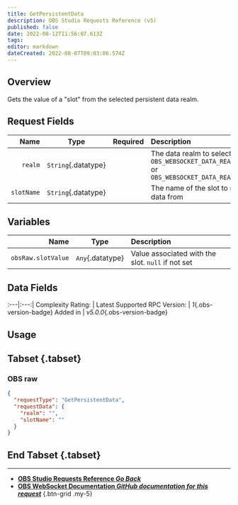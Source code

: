 ```yaml
---
title: GetPersistentData
description: OBS Studio Requests Reference (v5)
published: false
date: 2022-08-12T11:56:07.613Z
tags: 
editor: markdown
dateCreated: 2022-08-07T09:03:06.574Z
---
```


## Overview
Gets the value of a "slot" from the selected persistent data realm.

## Request Fields
Name | Type | Required| Description |
----:|:----:|:-------:|:------------|
`realm` | `String`{.datatype} | <i class="mdi mdi-check-bold"></i> | The data realm to select. `OBS_WEBSOCKET_DATA_REALM_GLOBAL` or `OBS_WEBSOCKET_DATA_REALM_PROFILE`
`slotName` | `String`{.datatype} | <i class="mdi mdi-check-bold"></i> | The name of the slot to retrieve data from

## Variables
Name | Type | Description | 
----:|:---------:|:------------|
`obsRaw.slotValue` | `Any`{.datatype} | Value associated with the slot. `null` if not set

## Data Fields
:---|:---:|
Complexity Rating: | <span class="stars stars--2"></span>
Latest Supported RPC Version: | *1*{.obs-version-badge}
Added in | *v5.0.0*{.obs-version-badge}

## Usage
## Tabset {.tabset}
### OBS raw
```json
{
  "requestType": "GetPersistentData",
  "requestData": {
    "realm": "",
    "slotName": ""
  }
}
```
## End Tabset {.tabset}

---

- [<i class="mdi mdi-chevron-left"></i>**OBS Studio Requests Reference *Go Back***](/en/Broadcasters/OBS/Requests)
- [<i class="mdi mdi-github"></i> **OBS WebSocket Documentation *GitHub documentation for this request***](https://github.com/obsproject/obs-websocket/blob/master/docs/generated/protocol.md#getpersistentdata)
{.btn-grid .my-5}